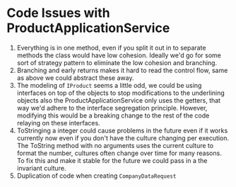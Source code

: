 # Code Issues with ProductApplicationService
1. Everything is in one method, even if you split it out in to separate methods the class would have low cohesion. Ideally we'd go for some sort of strategy pattern to eliminate the low cohesion and branching.
2. Branching and early returns makes it hard to read the control flow, same as above we could abstract these away.
3. The modeling of `IProduct` seems a little odd, we could be using interfaces on top of the objects to stop modifications to the underlining objects also the ProductApplicationService only uses the getters, that way we'd adhere to the interface segregation principle. However, modifying this would be a breaking change to the rest of the code relaying on these interfaces.
4. ToStringing a integer could cause problems in the future even if it works currently now even if you don't have the culture changing per execution. The ToString method with no arguments uses the current culture to format the number, cultures often change over time for many reasons. To fix this and make it stable for the future we could pass in a the invariant culture.
5. Duplication of code when creating `CompanyDataRequest`
 